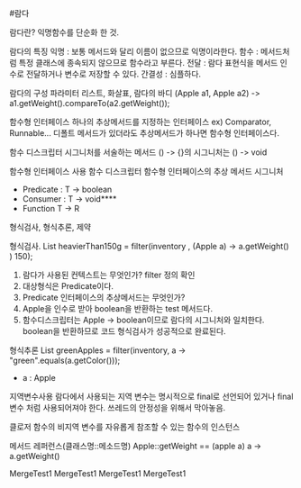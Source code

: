 #람다

람다란?
익명함수를 단순화 한 것.

람다의 특징
익명 : 보통 메서드와 달리 이름이 없으므로 익명이라한다.
함수 : 메서드처럼 특정 클래스에 종속되지 않으므로 함수라고 부른다.
전달 : 람다 표현식을 메서드 인수로 전달하거나 변수로 저장할 수 있다.
간결성 : 심플하다.

람다의 구성
파라미터 리스트, 화살표, 람다의 바디
(Apple a1, Apple a2) -> a1.getWeight().compareTo(a2.getWeight());

함수형 인터페이스
하나의 추상메서드를 지정하는 인터페이스 ex) Comparator, Runnable...
디폴트 메서드가 있더라도 추상메서드가 하나면 함수형 인터페이스다.

함수 디스크립터
시그니처를 서술하는 메서드
() -> {}의 시그니처는 () -> void

함수형 인터페이스 사용
함수 디스크립터
함수형 인터페이스의 추상 메서드 시그니처
- Predicate : T -> boolean
- Consumer : T -> void****
- Function T -> R

형식검사, 형식추론, 제약

형식검사.
List<Apple> heavierThan150g = filter(inventory , (Apple a) -> a.getWeight() ) 150);

1. 람다가 사용된 컨텍스트는 무엇인가? filter 정의 확인
2. 대상형식은 Predicate<Apple>이다.
3. Predicate<Apple> 인터페이스의 추상메서드는 무엇인가?
4. Apple을 인수로 받아 boolean을 반환하는 test 메서드다.
5. 함수디스크립터는 Apple -> boolean이므로 람다의 시그니처와 일치한다.
 boolean을 반환하므로 코드 형식검사가 성공적으로 완료된다.
 
형식추론
List<Apple> greenApples = filter(inventory, a -> "green".equals(a.getColor()));
- a : Apple

지역변수사용
람다에서 사용되는 지역 변수는 명시적으로 final로 선언되어 있거나 final 변수 처럼 사용되어져야 한다.
쓰레드의 안정성을 위해서 막아놓음.

클로저
함수의 비지역 변수를 자유롭게 참조할 수 있는 함수의 인스턴스

메서드 레퍼런스(클래스명::메소드명)
Apple::getWeight == (apple a) a -> a.getWeight()

MergeTest1
MergeTest1
MergeTest1
MergeTest1
